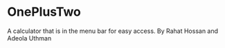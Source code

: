# OnePlusTwo

A calculator that is in the menu bar for easy access.
By Rahat Hossan and Adeola Uthman

